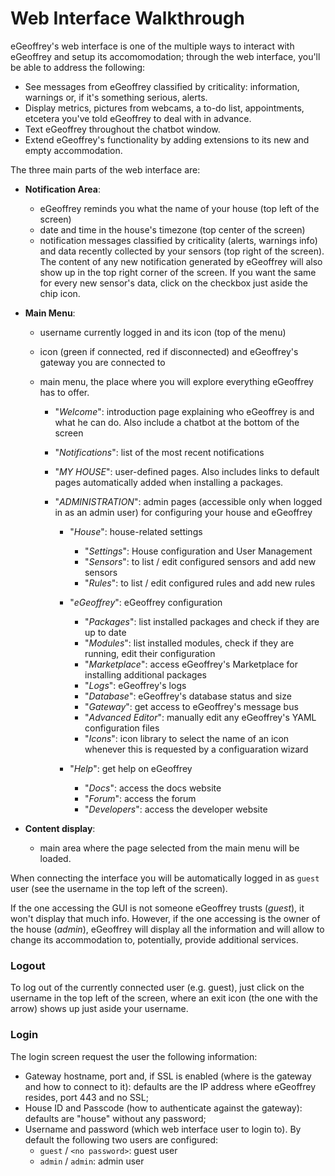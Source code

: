 # Web Interface Walkthrough

eGeoffrey's web interface is one of the multiple ways to interact with eGeoffrey and setup its accomomodation; through the web interface, you'll be able to address the following:

* See messages from eGeoffrey classified by criticality: information, warnings or, if it's something serious, alerts.
* Display metrics, pictures from webcams, a to-do list, appointments, etcetera you've told eGeoffrey to deal with in advance.
* Text eGeoffrey throughout the chatbot window.
* Extend eGeoffrey's functionality by adding extensions to its new and empty accommodation.

The three main parts of the web interface are:

* **Notification Area**:

    * eGeoffrey reminds you what the name of your house (top left of the screen)
    * date and time in the house's timezone (top center of the screen) 
    * notification messages classified by criticality (alerts, warnings info) and data recently collected by your sensors (top right of the screen). The content of any new notification generated by eGeoffrey will also show up in the top right corner of the screen. If you want the same for every new sensor's data, click on the checkbox just aside the chip icon.

* **Main Menu**:

    * username currently logged in and its icon (top of the menu)
    * icon (green if connected, red if disconnected) and eGeoffrey's gateway you are connected to
    * main menu, the place where you will explore everything eGeoffrey has to offer. 
    
        * "*Welcome*": introduction page explaining who eGeoffrey is and what he can do. Also include a chatbot at the bottom of the screen
        * "*Notifications*": list of the most recent notifications
        * "*MY HOUSE*": user-defined pages. Also includes links to default pages automatically added when installing a  packages.
        * "*ADMINISTRATION*": admin pages (accessible only when logged in as an admin user) for configuring your house and eGeoffrey
        
            * "*House*": house-related settings
               
                * "*Settings*": House configuration and User Management
                * "*Sensors*": to list / edit configured sensors and add new sensors
                * "*Rules*": to list / edit configured rules and add new rules
                
            * "*eGeoffrey*": eGeoffrey configuration
               
                * "*Packages*": list installed packages and check if they are up to date
                * "*Modules*": list installed modules, check if they are running, edit their configuration
                * "*Marketplace*": access eGeoffrey's Marketplace for installing additional packages
                * "*Logs*": eGeoffrey's logs
                * "*Database*": eGeoffrey's database status and size
                * "*Gateway*": get access to eGeoffrey's message bus
                * "*Advanced Editor*": manually edit any eGeoffrey's YAML configuration files
                * "*Icons*": icon library to select the name of an icon whenever this is requested by a configuaration wizard

            * "*Help*": get help on eGeoffrey
               
                * "*Docs*": access the docs website
                * "*Forum*": access the forum
                * "*Developers*": access the developer website
                
* **Content display**: 
    * main area where the page selected from the main menu will be loaded.

When connecting the interface you will be automatically logged in as `guest` user (see the username in the top left of the screen). 

If the one accessing the GUI is not someone eGeoffrey trusts (*guest*), it won't display that much info.
However, if the one accessing is the owner of the house (*admin*), eGeoffrey will display all the information and will allow to change its accommodation to, potentially, provide additional services.

### Logout

To log out of the currently connected user (e.g. guest), just click on the username in the top left of the screen, where an exit icon (the one with the arrow) shows up just aside your username.

### Login 

The login screen request the user the following information:

* Gateway hostname, port and, if SSL is enabled (where is the gateway and how to connect to it): defaults are the IP address where eGeoffrey resides, port 443 and no SSL;
* House ID and Passcode (how to authenticate against the gateway): defaults are "house" without any password;
* Username and password (which web interface user to login to). By default the following two users are configured:
    * `guest` / `<no password>`: guest user
    * `admin` / `admin`: admin user